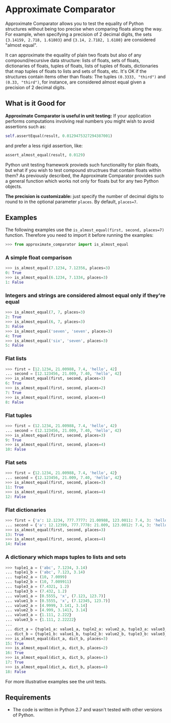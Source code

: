 Approximate Comparator
======================
Approximate Comparator allows you to test the equality of Python structures without being too precise when comparing floats along the way. For example, when specifying a precision of 2 decimal digits, the sets `{3.14159, 2.718, 1.61803}` and `{3.14, 2.7182, 1.6180}` are considered "almost equal". 

It can approximate the equality of plain two floats but also of any compound/recursive data structure: lists of floats, sets of floats, dictionaries of floats, tuples of floats, lists of tuples of floats, dictionaries that map tuples of floats to lists and sets of floats, etc. It's OK if the structures contain items other than floats: The tuples `(0.3333, "third")` and `(0.33, "third")`, for instance, are considered almost equal given a precision of 2 decimal digits.

What is it Good for
---------------------------------------
**Approximate Comparator is useful in unit testing:** If your application performs computations involving real numbers you might wish to avoid assertions such as:

```python
self.assertEqual(result, 0.0129475327294387001)
```

and prefer a less rigid assertion, like:

```python
assert_almost_equal(result, 0.0129)
```

Python unit testing framework provieds such functionality for plain floats, but what if you wish to test compound structrues that contain floats within them? As previously described, the Approximate Comparator provides such a general function which works not only for floats but for any two Python objects.

**The precision is customizable:** just specify the number of decimal digits to round to in the optional parameter `places`. By default, `places=7`.

Examples
--------
The following examples use the `is_almost_equal(first, second, places=7)` function. Therefore you need to import it before running the examples:

```python
>>> from approximate_comparator import is_almost_equal
```

### A simple float comparison

```python
>>> is_almost_equal(7.1234, 7.12356, places=3)
0: True
>>> is_almost_equal(6.1234, 7.1334, places=3)
1: False
```

### Integers and strings are considered almost equal only if they're equal

```python
>>> is_almost_equal(7, 7, places=3)
2: True
>>> is_almost_equal(6, 7, places=3)
3: False
>>> is_almost_equal('seven', 'seven', places=3)
4: True
>>> is_almost_equal('six', 'seven', places=3)
5: False
```

### Flat lists

```python
>>> first = [12.1234, 21.00988, 7.4, 'hello', 42]
... second = [12.123456, 21.009, 7.40, 'hello', 42]
>>> is_almost_equal(first, second, places=3)
6: True
>>> is_almost_equal(first, second, places=2)
7: True
>>> is_almost_equal(first, second, places=4)
8: False
```

### Flat tuples

```python
>>> first = (12.1234, 21.00988, 7.4, 'hello', 42)
... second = (12.123456, 21.009, 7.40, 'hello', 42)
>>> is_almost_equal(first, second, places=3)
9: True
>>> is_almost_equal(first, second, places=4)
10: False
```

### Flat sets

```python
>>> first = {12.1234, 21.00988, 7.4, 'hello', 42}
... second = {12.123456, 21.009, 7.40, 'hello', 42}
>>> is_almost_equal(first, second, places=3)
11: True
>>> is_almost_equal(first, second, places=4)
12: False
```

### Flat dictionaries

```python
>>> first = {'a': 12.1234, 777.7777: 21.00988, 123.0011: 7.4, 3: 'hello', 12.09876: 42}
... second = {'a': 12.12399, 777.7778: 21.009, 123.0012: 7.4, 3: 'hello', 12.09876: 42}
>>> is_almost_equal(first, second, places=3)
13: True
>>> is_almost_equal(first, second, places=4)
14: False
```

### A dictionary which maps tuples to lists and sets

```python
>>> tuple1_a = ('abc', 7.1234, 3.14)
... tuple1_b = ('abc', 7.123, 3.14)
... tuple2_a = (10, 7.0099)
... tuple2_b = (10, 7.009911)
... tuple3_a = (7.4321, 1.2)
... tuple3_b = (7.432, 1.2)
... value1_a = [0.5555, 'x', (7.123, 123.7)]
... value1_b = [0.5555, 'x', (7.12345, 123.7)]
... value2_a = [4.9999, 3.141, 3.14]
... value2_b = [4.999, 3.1413, 3.14]
... value3_a = {1.111, 2.222}
... value3_b = {1.111, 2.22222}
... 
... dict_a = {tuple1_a: value1_a, tuple2_a: value2_a, tuple3_a: value3_a}
... dict_b = {tuple1_b: value1_b, tuple2_b: value2_b, tuple3_b: value3_b}
>>> is_almost_equal(dict_a, dict_b, places=3)
15: True
>>> is_almost_equal(dict_a, dict_b, places=2)
16: True
>>> is_almost_equal(dict_a, dict_b, places=1)
17: True
>>> is_almost_equal(dict_a, dict_b, places=4)
18: False
```

For more illustrative examples see the unit tests.

Requirements
------------
 - The code is written in Python 2.7 and wasn't tested with other versions of Python.